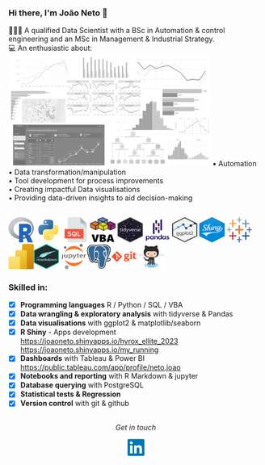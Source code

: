 ### Hi there, I'm João Neto 👋     
👨🏻‍🎓 A qualified Data Scientist with a BSc in Automation & control engineering and an MSc in Management & Industrial Strategy.          
💻 An enthusiastic about:   
 <img src= "https://github.com/netojoao85/icons/blob/main/background1.png" width = "400" height = "220" />
   ▪️ Automation <br>
   ▪️ Data transformation/manipulation <br>
   ▪️ Tool development for process improvements <br>
   ▪️ Creating impactful Data visualisations <br>
   ▪️ Providing data-driven insights to aid decision-making <br>    


  

##
<img src= "https://github.com/netojoao85/icons/blob/main/r_programming.svg" width = "50" height = "50" /> <img src= "https://github.com/netojoao85/icons/blob/main/python.svg" width = "50" height = "50" /> <img src= "https://github.com/netojoao85/icons/blob/main/sql.svg" width = "50" height = "50" /> <img src= "https://github.com/netojoao85/icons/blob/main/VBA.svg" width = "50" height = "50" /> <img src= "https://github.com/netojoao85/icons/blob/main/tidyverse.svg" width = "50" height = "50" /> <img src= "https://github.com/netojoao85/icons/blob/main/pandas.svg" width = "50" height = "50" /> <img src= "https://github.com/netojoao85/icons/blob/main/ggplot2.svg" width = "50" height = "50" /> <img src= "https://github.com/netojoao85/icons/blob/main/shiny.svg" width = "50" height = "50" /> <img src= "https://github.com/netojoao85/icons/blob/main/tableau.svg" width = "50" height = "50" /> <img src= "https://github.com/netojoao85/icons/blob/main/power_bi.svg" width = "50" height = "50" /><img src= "https://github.com/netojoao85/icons/blob/main/rmarkdown.svg" width = "50" height = "50" /> <img src="https://github.com/netojoao85/icons/blob/main/jupyter.svg" width = "50" height = "50" /><img src= "https://github.com/netojoao85/icons/blob/main/postres_sql.svg" width = "50" height = "50" /><img src= "https://github.com/netojoao85/icons/blob/main/git.svg" width = "50" height = "50" /> <img src= "https://github.com/netojoao85/icons/blob/main/github_icon.svg" width = "50" height = "50" />       


### Skilled in:
- [x] **Programming languages** R / Python / SQL / VBA
- [x] **Data wrangling & exploratory analysis** with tidyverse & Pandas
- [x] **Data visualisations** with ggplot2 & matplotlib/seaborn
- [X] **R Shiny** - Apps development     
      https://joaoneto.shinyapps.io/hyrox_ellite_2023      
      https://joaoneto.shinyapps.io/my_running      
- [x] **Dashboards** with Tableau & Power BI         
      https://public.tableau.com/app/profile/neto.joao               
- [x] **Notebooks and reporting** with R Markdown & jupyter
- [x] **Database querying** with PostgreSQL
- [x] **Statistical tests & Regression**
- [x] **Version control** with git & github
##
<p align = "center">
  <i> 
    Get in touch
  </i>
</p>
<p align="center">
  <a href = "https://www.linkedin.com/in/joaonetoprofile/" target = "_blank">
    <img src = "https://github.com/devicons/devicon/blob/master/icons/linkedin/linkedin-original.svg" alt = "linkedin logo" width = "35" height = "35" />
  </a> 
</p>
